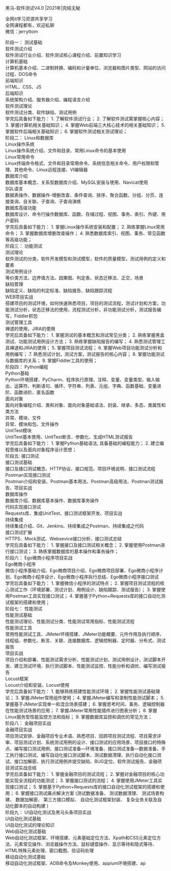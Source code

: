 黑马-软件测试V4.0 |2021年|完结无秘

全网it学习资源共享学习<br>全网课程都有，欢迎私聊<br>微信：jerryttom<br>

阶段一： 测试基础<br> 软件测试介绍<br> 软件测试行业介绍、软件测试核心课程介绍、前置知识学习<br> 计算机基础<br> 计算机基本介绍、二进制转换、编码和计量单位、浏览器和图片类型、网站的访问过程、DOS命令<br> 前端知识<br> HTML、CSS、JS<br> 后端知识<br> 系统架构介绍、服务器介绍、编程语言介绍<br> 软件测试理论<br> 软件测试分类、软件缺陷、测试用例<br> 学完后具备如下能力： 1. 了解软件测试行业； 2. 了解软件测试需掌握核心内容； 3. 掌握计算机相关基础知识； 4. 掌握Web前端三大核心技术的相关基础知识； 5. 掌握软件后端相关基础知识； 6. 掌握软件测试相关测试理论；<br> 阶段二： Linux和数据库<br> Linux操作系统<br> Linux操作系统介绍、文件和目录、常用Linux命令的基本使用<br> Linux常用命令<br> Linux终端命令格式、文件和目录常用命令、系统信息相关命令、用户权限和管理、其他命令、Linux远程连接、VI编辑器<br> 数据库介绍<br> 数据库基本概念、关系型数据库介绍、MySQL安装与使用、Navicat使用<br> SQL语言<br> 数据表操作、数据操作-增删改查、条件查询、排序、聚合函数、分组、分页、连接查询、自关联、子查询、子查询演练<br> 数据库高级功能<br> 数据库设计、命令行操作数据库、函数、存储过程、视图、事务、索引、外键、用户密码<br> 学完后具备如下能力： 1. 掌握Linux操作系统安装和配置； 2. 熟练掌握Linux常用命令； 3. 掌握数据库增删改查操作； 4. 熟悉数据库索引、视图、事务、常见函数等高级功能；<br> 阶段三： 功能测试<br> 测试理论<br> 软件测试的分类，软件开发模型和测试模型，软件的质量模型，测试用例的定义和要素<br> 测试用例设计<br> 等价类方法、边界值方法、因果图、判定表、状态迁移法、正交、场景<br> 缺陷管理<br> 缺陷定义、缺陷的判定标准、缺陷报告、缺陷跟踪流程<br> WEB项目实战<br> 搭建项目的测试环境，如何快速熟悉项目，项目的测试流程，测试计划和方案，功能测试分析，状态迁移法的使用，流程测试分析，非功能测试分析，测试报告编写，Fiddler抓包<br> 测试管理工具<br> 禅道的使用，JIRA的使用<br> 学完后具备如下能力： 1. 掌握测试的基本概念和测试常见分类； 2. 熟练掌握黑盒测试、功能测试用例设计方法； 3. 熟练掌握缺陷报告的编写； 4. 熟悉测试管理工具禅道和JIRA的使用； 5. 掌握项目测试流程； 6. 掌握Web项目功能测试分析和用例编写； 7. 熟悉测试计划，测试方案，测试报告的核心内容； 8. 掌握功能测试与数据库的关系； 9. 掌握Fiddler工具的使用；<br> 阶段四： Python编程<br> Python基础<br> Python环境搭建、PyCharm、程序执行原理、注释、变量、变量类型、输入输出、运算符、判断语句、循环、字符串、列表、元组、字典、函数基础、变量进阶、函数进阶、匿名函数<br> 面向对象<br> 面向对象编程介绍、类和对象、面向对象基础语法、封装、继承、多态、类属性和类方法<br> 异常、模块、文件<br> 异常、模块和包、文件操作<br> UnitTest模块<br> UnitTest基本使用、UnitTest断言、参数化、生成HTML测试报告<br> 学完后具备如下能力： 1. 掌握Python基础语法, 具备基础的编程能力； 2. 建立编程思维以及面向对象程序设计思想；<br> 阶段五: 接口测试<br> 接口测试基础<br> 接口及接口测试概念、HTTP协议、接口规范、项目环境说明、接口测试流程<br> Postman实现接口测试<br> Postman介绍和安装、Postman基本用法、Postman高级用法、Postman测试报告、项目实战<br> 数据库操作<br> 数据库介绍、数据库基本操作、数据库事务操作<br> 代码实现接口测试<br> Requests库、集成UnitTest、接口测试框架开发、项目实战<br> 持续集成<br> 持续集成介绍、Git、Jenkins、持续集成之Postman、持续集成之代码<br> 接口测试扩展<br> HTTPS、Mock测试、Websevice接口分析、接口测试总结<br> 学完后具备如下能力： 1. 掌握接口及接口测试相关概念； 2. 掌握使用Postman进行接口测试； 3. 熟练掌握数据库的基本操作和事务操作；<br> 阶段六： Ego微商小程序项目实战<br> Ego微商小程序<br> 微信小程序基础介绍、Ego微商项目介绍、Ego微商项目部署、Ego微商小程序计划、Ego微商小程序设计、Ego微商小程序执行总结、Ego微商小程序接口测试<br> 学完后具备如下能力： 1. 掌握微信小程序的测试特点； 2. 掌握项目测试流程的核心测试工作（环境部署、测试计划、用例设计、缺陷跟踪、测试报告）； 3. 掌握使用Postman工具实现接口测试； 4. 掌握基于Python+Requests库的接口自动化测试框架的搭建和使用；<br> 阶段七： 性能测试<br> 性能测试基础<br> 性能测试理论、性能测试分类、性能测试常用指标、性能测试流程<br> 性能测试工具<br> 常用性能测试工具、JMeter环境搭建、JMeter功能概要、元件作用及执行顺序、线程组、参数化、断言、关联、连接数据库、逻辑控制器、定时器、分布式、测试报告<br> 项目实战<br> 项目介绍和部署、性能测试需求分析、性能测试计划、测试用例设计、测试脚本开发、建立测试环境、执行测试脚本、性能测试监控、性能分析和调优、编写测试报告<br> Locust框架<br> Locust介绍和安装、Locust使用<br> 学完后具备如下能力： 1. 能够熟练搭建性能测试环境； 2. 掌握性能测试基础理论； 3. 掌握JMeter常用组件使用； 4. 掌握JMeter编写和录制性能测试脚本； 5. 掌握基于JMeter实现单一和混合场景搭建； 6. 掌握思考时间、事务、逻辑控制器在性能测试场景的应用； 7. 掌握JMeter常用性能插件进行图表分析； 8. 掌握Linux服务型性能监控方法和指标； 9. 掌握数据库监控和调优的常见方法；<br> 阶段八： 金融项目实战<br> 金融项目实战<br> 项目测试安排、金融项目专业术语、熟悉项目、回顾项目测试流程、项目需求评审、项目测试计划、系统测试用例的设计、接口测试的应用场景、项目接口的特殊点、编写接口测试用例、接口测试准备—环境准备、接口测试准备—数据准备、手工执行接口测试、编写自动化接口测试脚本、测试数据清理、执行自动化接口测试、接口加解密、执行测试用例并提交缺陷、BUG定位、软件测试报告、金融项目测试实战总结<br> 学完后具备如下能力： 1. 掌握金融项目的测试流程； 2. 掌握对金融项目的核心功能实现全流程的功能测试； 3. 掌握接口测试的流程； 4. 掌握使用JMeter工具实现接口测试； 5. 掌握基于Python+Requests库的接口自动化测试框架的搭建和使用； 6. 掌握接口测试痛点解决方案 (测试数据准备、 测试数据清理、 测试场景构建、 数据加解密、 第三方接口模拟、 自动化测试框架封装、 复杂业务关联及自动化脚本的自动构建 )<br> 阶段九： UI自动化测试及黑马头条项目实战<br> UI自动化测试基础<br> UI自动化测试的理论知识<br> Web自动化测试基础<br> Web自动化测试框架、环境搭建、元素基础定位方法、Xpath和CSS元素定位方法、元素常见操作、浏览器操作方法、鼠标键盘操作、显示等待和隐式等待、HTML特殊元素处理、窗口截图、验证码处理<br> 移动自动化测试基础<br> 移动自动化测试框架、ADB命令及Monkey使用、appium环境搭建、ap